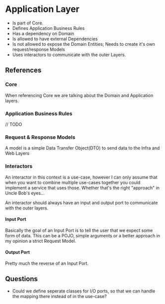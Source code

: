 # Application Layer

- Is part of Core.
- Defines Application Business Rules
- Has a dependency on Domain
- Is allowed to have external Dependencies
- Is not allowed to expose the Domain Entities; Needs to create it's own request/response Models
- Uses interactors to communicate with the outer Layers.

## References

### Core

When referencing Core we are talking about the Domain and Application layers.

### Application Business Rules

// TODO

### Request & Response Models

A model is a simple Data Transfer Object(DTO) to send data to the Infra and Web Layers

### Interactors

An interactor in this context is a use-case, however I can only assume that when you want to combine multiple use-cases together
you could implement a service that uses those. Whether that's the right "approach" in Uncle Bob's eyes...

An interactor should always have an input and output port to communicate with the outer layers.

#### Input Port

Basically the goal of an Input Port is to tell the user that we expect some form of data. This can be a POJO, simple arguments or a better approach in my opinion a strict Request Model.

#### Output Port

Pretty much the reverse of an Input Port.

## Questions

- Could we define seperate classes for I/O ports, so that we can handle the mapping there instead of in the use-case?
